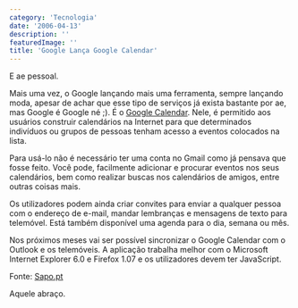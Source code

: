 ```yaml
---
category: 'Tecnologia'
date: '2006-04-13'
description: ''
featuredImage: ''
title: 'Google Lança Google Calendar'
---
```


E ae pessoal.

Mais uma vez, o Google lançando mais uma ferramenta, sempre lançando moda, apesar de achar que esse tipo de serviços já exista bastante por ae, mas Google é Google né ;). É o [Google Calendar](http://www.google.com/calendar/). Nele, é permitido aos usuários construir calendários na Internet para que determinados indivíduos ou grupos de pessoas tenham acesso a eventos colocados na lista.

Para usá-lo não é necessário ter uma conta no Gmail como já pensava que fosse feito. Você pode, facilmente adicionar e procurar eventos nos seus calendários, bem como realizar buscas nos calendários de amigos, entre outras coisas mais.

Os utilizadores podem ainda criar convites para enviar a qualquer pessoa com o endereço de e-mail, mandar lembranças e mensagens de texto para telemóvel. Está também disponível uma agenda para o dia, semana ou mês.

Nos próximos meses vai ser possível sincronizar o Google Calendar com o Outlook e os telemóveis. A aplicação trabalha melhor com o Microsoft Internet Explorer 6.0 e Firefox 1.07 e os utilizadores devem ter JavaScript.

Fonte: [Sapo.pt](http://diariodigital.sapo.pt/news.asp?section_id=18&id_news=223606)

Aquele abraço.
